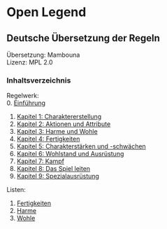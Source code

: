 # Open Legend
## Deutsche Übersetzung der Regeln

Übersetzung: Mambouna  
Lizenz: MPL 2.0
### Inhaltsverzeichnis
Regelwerk:  
0. [Einführung](./Kapitel-0_Einfuehrung.md)
1. [Kapitel 1: Charaktererstellung](Kapitel-1_Charaktererstellung.md)
2. [Kapitel 2: Aktionen und Attribute](Kapitel-2_Aktionen-und-Attribute.md)
3. [Kapitel 3: Harme und Wohle](./Kapitel-3_Harme-und-Wohle.md)
4. [Kapitel 4: Fertigkeiten](./Kapitel-4_Fertigkeiten.md)
5. [Kapitel 5: Charakterstärken und -schwächen](./Kapitel-5_Charakterstaerken-und-schwaechen.md)
6. [Kapitel 6: Wohlstand und Ausrüstung](./Kapitel-6_Wohlstand-und-Ausruestung.md)
7. [Kapitel 7: Kampf](./Kapitel-7_Kampf.md)
8. [Kapitel 8: Das Spiel leiten](./Kapitel-8_Das-Spiel-leiten.md)
9. [Kapitel 9: Spezialausrüstung](./Kapitel-9_Spezialausruestung.md)

Listen:
1. [Fertigkeiten](./lists/fertigkeiten.md)
2. [Harme](./lists/harme.md)
3. [Wohle](./lists/wohle.md)
